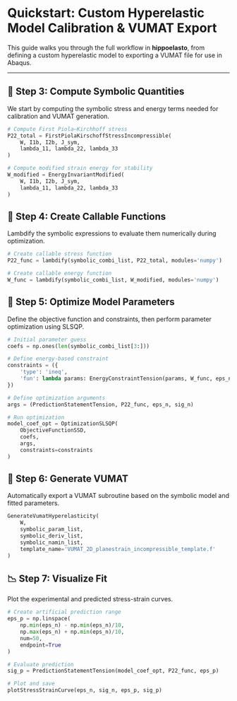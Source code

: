 # Quickstart: Custom Hyperelastic Model Calibration & VUMAT Export

This guide walks you through the full workflow in **hippoelasto**, from defining a custom hyperelastic model to exporting a VUMAT file for use in Abaqus.

---

## 🔧 Step 3: Compute Symbolic Quantities

We start by computing the symbolic stress and energy terms needed for calibration and VUMAT generation.

```python
# Compute First Piola–Kirchhoff stress
P22_total = FirstPiolaKirschoffStressIncompressible(
    W, I1b, I2b, J_sym,
    lambda_11, lambda_22, lambda_33
)

# Compute modified strain energy for stability
W_modified = EnergyInvariantModified(
    W, I1b, I2b, J_sym,
    lambda_11, lambda_22, lambda_33
)
```

## 🧠 Step 4: Create Callable Functions

Lambdify the symbolic expressions to evaluate them numerically during optimization.

```python
# Create callable stress function
P22_func = lambdify(symbolic_combi_list, P22_total, modules='numpy')

# Create callable energy function
W_func = lambdify(symbolic_combi_list, W_modified, modules='numpy')
```

## 🎯 Step 5: Optimize Model Parameters

Define the objective function and constraints, then perform parameter optimization using SLSQP.

```python
# Initial parameter guess
coefs = np.ones(len(symbolic_combi_list[3:]))

# Define energy-based constraint
constraints = ({
    'type': 'ineq',
    'fun': lambda params: EnergyConstraintTension(params, W_func, eps_n)
})

# Define optimization arguments
args = (PredictionStatementTension, P22_func, eps_n, sig_n)

# Run optimization
model_coef_opt = OptimizationSLSQP(
    ObjectiveFunctionSSD,
    coefs,
    args,
    constraints=constraints
)
```

##  📝 Step 6: Generate VUMAT

Automatically export a VUMAT subroutine based on the symbolic model and fitted parameters.

```python
GenerateVumatHyperelasticity(
    W,
    symbolic_param_list,
    symbolic_deriv_list,
    symbolic_namin_list,
    template_name='VUMAT_2D_planestrain_incompressible_template.f'
)
```

## 📉 Step 7: Visualize Fit

Plot the experimental and predicted stress-strain curves.

```python
# Create artificial prediction range
eps_p = np.linspace(
    np.min(eps_n) - np.min(eps_n)/10,
    np.max(eps_n) + np.min(eps_n)/10,
    num=50,
    endpoint=True
)

# Evaluate prediction
sig_p = PredictionStatementTension(model_coef_opt, P22_func, eps_p)

# Plot and save
plotStressStrainCurve(eps_n, sig_n, eps_p, sig_p)
```